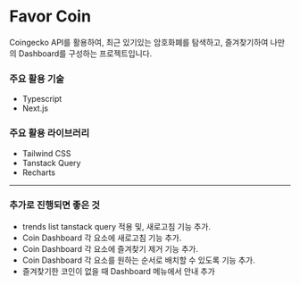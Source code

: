 # Favor Coin

Coingecko API를 활용하여, 최근 있기있는 암호화폐를 탐색하고, 즐겨찾기하여 나만의 Dashboard를 구성하는 프로젝트입니다.

### 주요 활용 기술

- Typescript
- Next.js

### 주요 활용 라이브러리

- Tailwind CSS
- Tanstack Query
- Recharts

---

### 추가로 진행되면 좋은 것

- trends list tanstack query 적용 및, 새로고침 기능 추가.
- Coin Dashboard 각 요소에 새로고침 기능 추가.
- Coin Dashboard 각 요소에 즐겨찾기 제거 기능 추가.
- Coin Dashboard 각 요소를 원하는 순서로 배치할 수 있도록 기능 추가.
- 즐겨찾기한 코인이 없을 때 Dashboard 메뉴에서 안내 추가
